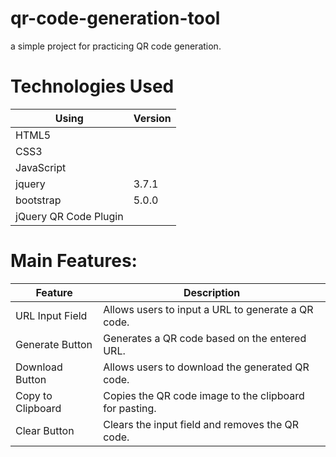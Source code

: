 # qr-code-generation-tool
a simple project for practicing QR code generation.

# Technologies Used
| Using | Version |
| -------- | -------- | 
| HTML5 |  | 
| CSS3 |  | 
| JavaScript |  | 
| jquery | 3.7.1 | 
| bootstrap | 5.0.0 |
| jQuery QR Code Plugin |  | 

# Main Features:
| Feature | Description  |
| ------------- | ------------- |
| URL Input Field | Allows users to input a URL to generate a QR code. |
| Generate Button | Generates a QR code based on the entered URL. |
| Download Button | Allows users to download the generated QR code. |
| Copy to Clipboard | Copies the QR code image to the clipboard for pasting. |
| Clear Button | Clears the input field and removes the QR code. |